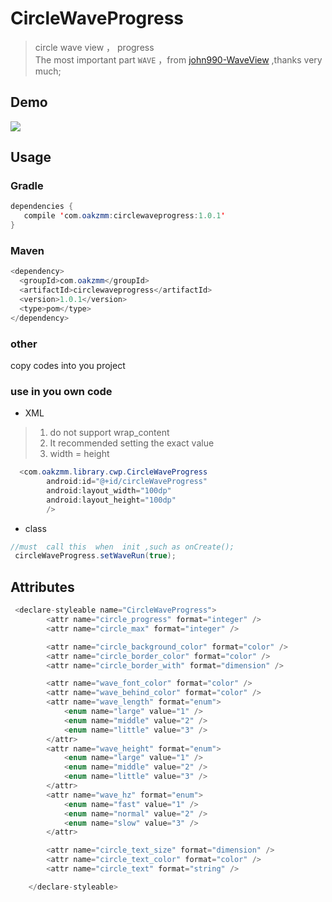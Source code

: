 # CircleWaveProgress

>circle wave view ， progress   
>The most important part  `WAVE` ，from  [john990-WaveView](https://github.com/john990/WaveView) ,thanks very much;


## Demo

![](https://github.com/macouen/CircleWaveProgress/raw/master/image/demo.gif) 


## Usage

### Gradle

```java
dependencies {
   compile 'com.oakzmm:circlewaveprogress:1.0.1'
}

```

### Maven

```java
<dependency>
  <groupId>com.oakzmm</groupId>
  <artifactId>circlewaveprogress</artifactId>
  <version>1.0.1</version>
  <type>pom</type>
</dependency>

```
### other
copy codes into you project


### use in you own code

- XML

> 1. do not support wrap_content
> 2. It recommended setting the exact value 
> 3. width = height

```java
  <com.oakzmm.library.cwp.CircleWaveProgress
        android:id="@+id/circleWaveProgress"
        android:layout_width="100dp"
        android:layout_height="100dp"
        />

```

- class

```java
//must  call this  when  init ,such as onCreate();
 circleWaveProgress.setWaveRun(true);

```

## Attributes

```java
 <declare-styleable name="CircleWaveProgress">
        <attr name="circle_progress" format="integer" />
        <attr name="circle_max" format="integer" />

        <attr name="circle_background_color" format="color" />
        <attr name="circle_border_color" format="color" />
        <attr name="circle_border_with" format="dimension" />

        <attr name="wave_font_color" format="color" />
        <attr name="wave_behind_color" format="color" />
        <attr name="wave_length" format="enum">
            <enum name="large" value="1" />
            <enum name="middle" value="2" />
            <enum name="little" value="3" />
        </attr>
        <attr name="wave_height" format="enum">
            <enum name="large" value="1" />
            <enum name="middle" value="2" />
            <enum name="little" value="3" />
        </attr>
        <attr name="wave_hz" format="enum">
            <enum name="fast" value="1" />
            <enum name="normal" value="2" />
            <enum name="slow" value="3" />
        </attr>

        <attr name="circle_text_size" format="dimension" />
        <attr name="circle_text_color" format="color" />
        <attr name="circle_text" format="string" />

    </declare-styleable>

```

